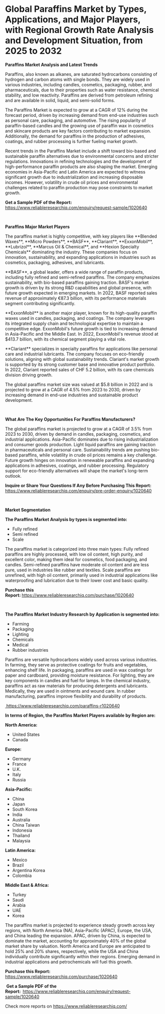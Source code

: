 <p><h1>Global Paraffins Market by Types, Applications, and Major Players, with Regional Growth Rate Analysis and Development Situation, from 2025 to 2032</h1></p><p><strong>Paraffins Market Analysis and Latest Trends</strong></p>
<p><p>Paraffins, also known as alkanes, are saturated hydrocarbons consisting of hydrogen and carbon atoms with single bonds. They are widely used in various industries, including candles, cosmetics, packaging, rubber, and pharmaceuticals, due to their properties such as water resistance, chemical stability, and low reactivity. Paraffins are derived from petroleum refining and are available in solid, liquid, and semi-solid forms.</p><p>The Paraffins Market is expected to grow at a CAGR of 12% during the forecast period, driven by increasing demand from end-use industries such as personal care, packaging, and automotive. The rising popularity of paraffin-based candles and the growing use of paraffin wax in cosmetics and skincare products are key factors contributing to market expansion. Additionally, the demand for paraffins in the production of adhesives, coatings, and rubber processing is further fueling market growth.</p><p>Recent trends in the Paraffins Market include a shift toward bio-based and sustainable paraffin alternatives due to environmental concerns and stricter regulations. Innovations in refining technologies and the development of high-performance paraffin products are also shaping the market. Emerging economies in Asia-Pacific and Latin America are expected to witness significant growth due to industrialization and increasing disposable incomes. However, volatility in crude oil prices and environmental challenges related to paraffin production may pose constraints to market growth.</p></p>
<p><strong>Get a Sample PDF of the Report:&nbsp;</strong> <a href="https://www.reliableresearchiq.com/enquiry/request-sample/1020640?utm_campaign=1996&utm_medium=2&utm_source=Github&utm_content=ia&utm_term=25012025&utm_id=paraffins">https://www.reliableresearchiq.com/enquiry/request-sample/1020640</a></p>
<p>&nbsp;</p>
<p><strong>Paraffins Major Market Players</strong></p>
<p><p>The paraffins market is highly competitive, with key players like **Blended Waxes**, **Micro Powders**, **BASF**, **Clariant**, **ExxonMobil**, **Lubrizol**, **Marcus Oil & Chemical**, and **Hexion Specialty Chemicals** dominating the industry. These companies focus on innovation, sustainability, and expanding applications in industries such as cosmetics, packaging, adhesives, and lubricants.</p><p>**BASF**, a global leader, offers a wide range of paraffin products, including fully refined and semi-refined paraffins. The company emphasizes sustainability, with bio-based paraffins gaining traction. BASF's market growth is driven by its strong R&D capabilities and global presence, with future growth expected in emerging markets. In 2022, BASF reported sales revenue of approximately €87.3 billion, with its performance materials segment contributing significantly.</p><p>**ExxonMobil** is another major player, known for its high-quality paraffin waxes used in candles, packaging, and coatings. The company leverages its integrated supply chain and technological expertise to maintain a competitive edge. ExxonMobil's future growth is tied to increasing demand in Asia-Pacific and the Middle East. In 2022, ExxonMobil's revenue stood at $413.7 billion, with its chemical segment playing a vital role.</p><p>**Clariant** specializes in specialty paraffins for applications like personal care and industrial lubricants. The company focuses on eco-friendly solutions, aligning with global sustainability trends. Clariant's market growth is supported by its strong customer base and innovative product portfolio. In 2022, Clariant reported sales of CHF 5.2 billion, with its care chemicals division driving growth.</p><p>The global paraffins market size was valued at $5.8 billion in 2022 and is projected to grow at a CAGR of 4.5% from 2023 to 2030, driven by increasing demand in end-use industries and sustainable product development.</p></p>
<p>&nbsp;</p>
<p><strong>What Are The Key Opportunities For Paraffins Manufacturers?</strong></p>
<p><p>The global paraffins market is projected to grow at a CAGR of 3.5% from 2023 to 2030, driven by demand in candles, packaging, cosmetics, and industrial applications. Asia-Pacific dominates due to rising industrialization and consumer goods production. Light liquid paraffins are gaining traction in pharmaceuticals and personal care. Sustainability trends are pushing bio-based paraffins, while volatility in crude oil prices remains a key challenge. Future growth hinges on innovation in renewable paraffins and expanding applications in adhesives, coatings, and rubber processing. Regulatory support for eco-friendly alternatives will shape the market's long-term outlook.</p></p>
<p><strong>Inquire or Share Your Questions If Any Before Purchasing This Report:</strong> <a href="https://www.reliableresearchiq.com/enquiry/pre-order-enquiry/1020640?utm_campaign=1996&utm_medium=2&utm_source=Github&utm_content=ia&utm_term=25012025&utm_id=paraffins">https://www.reliableresearchiq.com/enquiry/pre-order-enquiry/1020640</a></p>
<p>&nbsp;</p>
<p><strong>Market Segmentation</strong></p>
<p><strong>The Paraffins Market Analysis by types is segmented into:</strong></p>
<p><ul><li>Fully refined</li><li>Semi refined</li><li>Scale</li></ul></p>
<p><p>The paraffins market is categorized into three main types: Fully refined paraffins are highly processed, with low oil content, high purity, and excellent color, making them ideal for cosmetics, food packaging, and candles. Semi-refined paraffins have moderate oil content and are less pure, used in industries like rubber and textiles. Scale paraffins are unrefined, with high oil content, primarily used in industrial applications like waterproofing and lubrication due to their lower cost and basic quality.</p></p>
<p><strong>Purchase this Report:&nbsp;</strong><a href="https://www.reliableresearchiq.com/purchase/1020640?utm_campaign=1996&utm_medium=2&utm_source=Github&utm_content=ia&utm_term=25012025&utm_id=paraffins">https://www.reliableresearchiq.com/purchase/1020640</a></p>
<p>&nbsp;</p>
<p><strong>The Paraffins Market Industry Research by Application is segmented into:</strong></p>
<p><ul><li>Farming</li><li>Packaging</li><li>Lighting</li><li>Chemicals</li><li>Medical</li><li>Rubber industries</li></ul></p>
<p><p>Paraffins are versatile hydrocarbons widely used across various industries. In farming, they serve as protective coatings for fruits and vegetables, enhancing shelf life. In packaging, paraffins are used in wax coatings for paper and cardboard, providing moisture resistance. For lighting, they are key components in candles and fuel for lamps. In the chemical industry, paraffins act as raw materials for producing detergents and lubricants. Medically, they are used in ointments and wound care. In rubber manufacturing, paraffins improve flexibility and durability of products.</p></p>
<p><a href="https://www.reliableresearchiq.com/paraffins-r1020640?utm_campaign=1996&utm_medium=2&utm_source=Github&utm_content=ia&utm_term=25012025&utm_id=paraffins">&nbsp;https://www.reliableresearchiq.com/paraffins-r1020640</a></p>
<p><strong>In terms of Region, the Paraffins Market Players available by Region are:</strong></p>
<p>
    <p> <strong> North America: </strong>
        <ul>
            <li>United States</li>
            <li>Canada</li>
        </ul>
        </p> 
    <p> <strong> Europe: </strong>
        <ul>
            <li>Germany</li>
            <li>France</li>
            <li>U.K.</li>
            <li>Italy</li>
            <li>Russia</li>
        </ul>
        </p> 
    <p> <strong> Asia-Pacific: </strong>
        <ul>
            <li>China</li>
            <li>Japan</li>
            <li>South Korea</li>
            <li>India</li>
            <li>Australia</li>
            <li>China Taiwan</li>
            <li>Indonesia</li>
            <li>Thailand</li>
            <li>Malaysia</li>
        </ul>
        </p> 
    <p> <strong> Latin America: </strong>
        <ul>
            <li>Mexico</li>
            <li>Brazil</li>
            <li>Argentina Korea</li>
            <li>Colombia</li>
        </ul>
        </p> 
    <p> <strong> Middle East & Africa: </strong>
        <ul>
            <li>Turkey</li>
            <li>Saudi</li>
            <li>Arabia</li>
            <li>UAE</li>
            <li>Korea</li>
        </ul>
    </p>
    </p>
<p><p>The paraffins market is projected to experience steady growth across key regions, with North America (NA), Asia-Pacific (APAC), Europe, the USA, and China leading the expansion. APAC, driven by China, is expected to dominate the market, accounting for approximately 40% of the global market share by valuation. North America and Europe are anticipated to hold 25% and 20% shares, respectively, while the USA and China individually contribute significantly within their regions. Emerging demand in industrial applications and petrochemicals will fuel this growth.</p></p>
<p><strong>Purchase this Report: </strong><a href="https://www.reliableresearchiq.com/purchase/1020640?utm_campaign=1996&utm_medium=2&utm_source=Github&utm_content=ia&utm_term=25012025&utm_id=paraffins">https://www.reliableresearchiq.com/purchase/1020640</a></p>
<p>&nbsp;<strong>Get a Sample PDF of the Report:&nbsp;&nbsp;</strong><a href="https://www.reliableresearchiq.com/enquiry/request-sample/1020640?utm_campaign=1996&utm_medium=2&utm_source=Github&utm_content=ia&utm_term=25012025&utm_id=paraffins">https://www.reliableresearchiq.com/enquiry/request-sample/1020640</a></p>
<p><strong></strong></p>
<p>Check more reports on <a href="https://www.reliableresearchiq.com/?utm_campaign=1996&utm_medium=2&utm_source=Github&utm_content=ia&utm_term=25012025&utm_id=paraffins">https://www.reliableresearchiq.com/</a></p>